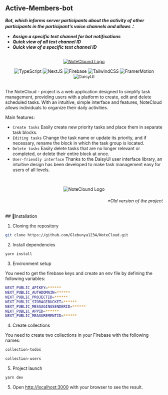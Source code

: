 ## Active-Members-bot
_**Bot, which informs server participants about the activity of other participants in the participant’s voice channels and allows：**_
- _**Assign a specific text channel for bot notifications**_
 - _**Quick view of all text channel ID**_
 - _**Quick view of a specific text channel ID**_

##



  <p align="center">
  
  </p>
 <p align="center">
  <a href="https://note-cloud-five.vercel.app/">
      <img src="assets/NoteClound-09-02-20242.png" alt="NoteClound Logo">
  </a>
</p>


     
  <p align='center'>
  <img alt="TypeScript" src="https://img.shields.io/badge/-TypeScript-090909?style=for-the-badge&logo=typescript&logoColor=white">
  <img alt="NextJS" src="https://img.shields.io/badge/-Next js-090909?style=for-the-badge&logo=nextdotjs&logoColor=white">
  <img alt="Firebase" src="https://img.shields.io/badge/-Firebase-090909?style=for-the-badge&logo=firebase&logoColor=white">
  <img alt="TailwindCSS" src="https://img.shields.io/badge/-TailwindCSS-090909?style=for-the-badge&logo=tailwindcss&logoColor=white">
  <img alt="FramerMotion" src="https://img.shields.io/badge/-Framer Motion-090909?style=for-the-badge&logo=Framer&logoColor=white">
  <img alt="DaisyUI" src="https://img.shields.io/badge/-daisy ui-090909?style=for-the-badge&logo=daisyui&logoColor=white">
</p>

<br/>
The NoteCloud - project is a web application designed to simplify task management, providing users with a platform to create, edit and delete scheduled tasks. With an intuitive, simple interface and features, NoteCloud allows individuals to organize their daily activities.

<p>Main features:</p>

- `Create tasks` Easily create new priority tasks and place them in separate task blocks.
- `Editing tasks` Change the task name or update its priority, and if necessary, rename the block in which the task group is located.
- `Delete tasks` Easily delete tasks that are no longer relevant or completed, or delete their entire block at once.
- `User-friendly interface` Thanks to the DaisyUI user interface library, an intuitive design has been developed to make task management easy for users of all levels.
<br/>
<p align="center">
  <img src="assets/Frame 1.png" alt="NoteClound Logo">
</p>

 <h6 align="right">*Old version of the project</h6>
## 🔧Installation

1. Cloning the repository

```bash
git clone https://github.com/Glebunya1234/NoteCloud.git
```

2. Install dependencies

```bash
yarn install
```

3. Environment setup

You need to get the firebase keys and create an env file by defining the following variables:

```bash
NEXT_PUBLIC_APIKEY=******
NEXT_PUBLIC_AUTHDOMAIN=******
NEXT_PUBLIC_PROJECTID=******
NEXT_PUBLIC_STORAGEBUCKET=******
NEXT_PUBLIC_MESSAGINGSENDERID=******
NEXT_PUBLIC_APPID=******
NEXT_PUBLIC_MEASUREMENTID=******
```
4. Create collections
   
You need to create two collections in your Firebase with the following names:

```bash
collection-todos 
```

```bash
collection-users
```




5. Project launch
```bash
yarn dev
```


5. Open [http://localhost:3000](http://localhost:3000) with your browser to see the result.

